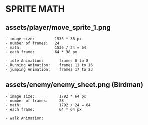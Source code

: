 # SPRITE MATH

## assets/player/move_sprite_1.png  

    - image size:         1536 * 38 px
    - number of frames:   24
    - math:               1536 / 24 = 64
    - each frame:         64 * 38 px

    - idle Animation:       frames 0 to 8
    - Running Animation:    frames 11 to 16
    - jumping Animation:    frames 17 to 23

## assets/enemy/enemy_sheet.png  (Birdman)

    - image size:           1792 * 64 px
    - number of frames:     28
    - math:                 1792 / 24 = 64
    - each frame:           64 * 64 px

    - walk Animation: